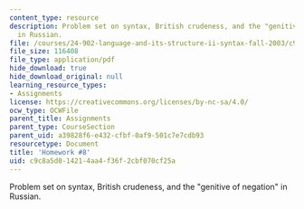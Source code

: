 ```yaml
---
content_type: resource
description: Problem set on syntax, British crudeness, and the "genitive of negation"
  in Russian.
file: /courses/24-902-language-and-its-structure-ii-syntax-fall-2003/c9c8a5d014214aa4f36f2cbf070cf25a_ps_8.pdf
file_size: 116408
file_type: application/pdf
hide_download: true
hide_download_original: null
learning_resource_types:
- Assignments
license: https://creativecommons.org/licenses/by-nc-sa/4.0/
ocw_type: OCWFile
parent_title: Assignments
parent_type: CourseSection
parent_uid: a39828f6-e432-cfbf-0af9-501c7e7cdb93
resourcetype: Document
title: 'Homework #8'
uid: c9c8a5d0-1421-4aa4-f36f-2cbf070cf25a
---
```

Problem set on syntax, British crudeness, and the "genitive of negation" in Russian.